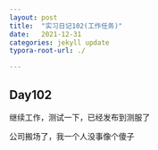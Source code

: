 ```yaml
---
layout: post
title:  "实习日记102(工作任务)"
date:   2021-12-31
categories: jekyll update
typora-root-url: ./

---
```


## Day102

继续工作，测试一下，已经发布到测服了

公司搬场了，我一个人没事像个傻子